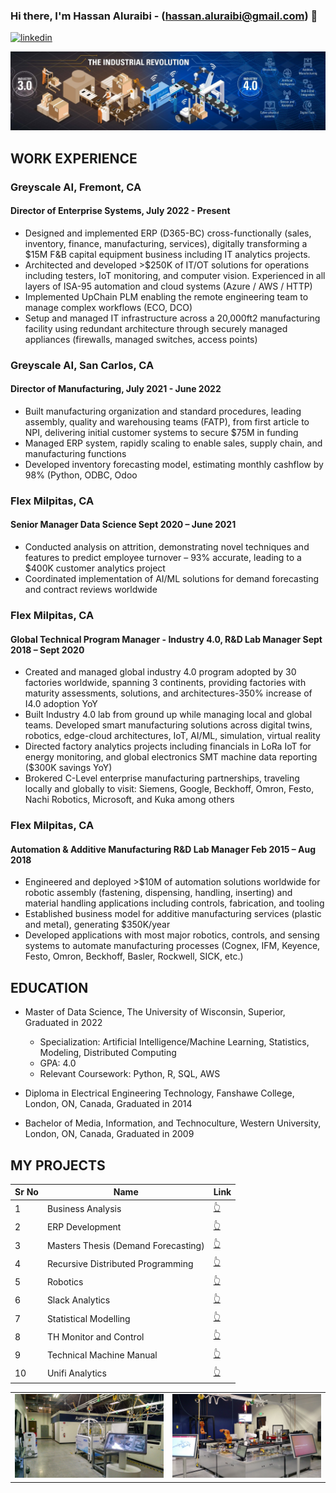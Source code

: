 ### Hi there, I'm Hassan Aluraibi -  (hassan.aluraibi@gmail.com) 👋 
[![linkedin](https://img.shields.io/badge/linkedin-%230077B5.svg?style=for-the-badge&logo=linkedin&logoColor=white)](https://www.linkedin.com/in/hassanaluraibi/)

<img src="https://github.com/HassanA777/My-Projects/blob/main/banner.png">

## WORK EXPERIENCE
### Greyscale AI, Fremont, CA
#### Director of Enterprise Systems, July 2022 - Present
- Designed and implemented ERP (D365-BC) cross-functionally (sales, inventory, finance, manufacturing, services), digitally transforming a $15M F&B capital equipment business including IT analytics projects.
- Architected and developed >$250K of IT/OT solutions for operations including testers, IoT monitoring, and computer vision. Experienced in all layers of ISA-95 automation and cloud systems (Azure / AWS / HTTP)
- Implemented UpChain PLM enabling the remote engineering team to manage complex workflows (ECO, DCO)
- Setup and managed IT infrastructure across a 20,000ft2 manufacturing facility using redundant architecture through securely managed appliances (firewalls, managed switches, access points)

### Greyscale AI, San Carlos, CA
#### Director of Manufacturing, July 2021 - June 2022
- Built manufacturing organization and standard procedures, leading assembly, quality and warehousing teams (FATP), from first article to NPI, delivering initial customer systems to secure $75M in funding
- Managed ERP system, rapidly scaling to enable sales, supply chain, and manufacturing functions 
- Developed inventory forecasting model, estimating monthly cashflow by 98% (Python, ODBC, Odoo

### Flex	 Milpitas, CA
#### Senior Manager Data Science			Sept 2020 – June 2021
  - Conducted analysis on attrition, demonstrating novel techniques and features to predict employee turnover – 93% accurate, leading to a $400K customer analytics project
  - Coordinated implementation of AI/ML solutions for demand forecasting and contract reviews worldwide
 
### Flex	 Milpitas, CA
#### Global Technical Program Manager - Industry 4.0, R&D Lab Manager	Sept 2018 – Sept 2020
  - Created and managed global industry 4.0 program adopted by 30 factories worldwide, spanning 3 continents, providing factories with maturity assessments, solutions, and architectures-350% increase of I4.0 adoption YoY
- Built Industry 4.0 lab from ground up while managing local and global teams. Developed smart manufacturing solutions across digital twins, robotics, edge-cloud architectures, IoT, AI/ML, simulation, virtual reality
- Directed factory analytics projects including financials in LoRa IoT for energy monitoring, and global electronics SMT machine data reporting ($300K savings YoY)
- Brokered C-Level enterprise manufacturing partnerships, traveling locally and globally to visit: Siemens, Google, Beckhoff, Omron, Festo, Nachi Robotics, Microsoft, and Kuka among others

### Flex	 Milpitas, CA
#### 	Automation & Additive Manufacturing R&D Lab Manager	Feb 2015 – Aug 2018
 -	Engineered and deployed >$10M of automation solutions worldwide for robotic assembly (fastening, dispensing, handling, inserting) and material handling applications including controls, fabrication, and tooling
 -	Established business model for additive manufacturing services (plastic and metal), generating $350K/year
 -	Developed applications with most major robotics, controls, and sensing systems to automate manufacturing processes (Cognex, IFM, Keyence, Festo, Omron, Beckhoff, Basler, Rockwell, SICK, etc.)


  





## EDUCATION

- Master of Data Science, The University of Wisconsin, Superior, Graduated in 2022
  - Specialization: Artificial Intelligence/Machine Learning, Statistics, Modeling, Distributed Computing
  - GPA: 4.0
  - Relevant Coursework: Python, R, SQL, AWS

- Diploma in Electrical Engineering Technology, Fanshawe College, London, ON, Canada, Graduated in 2014
- Bachelor of Media, Information, and Technoculture, Western University, London, ON, Canada, Graduated in 2009

## MY PROJECTS

| Sr No | Name                                                         | Link                                                         |
| ----- | ------------------------------------------------------------ | ------------------------------------------------------------ |
| 1     | Business Analysis                        | [👆](https://github.com/HassanA777/My-Projects/tree/main/Business%20Analysis) |
| 2     | ERP Development                        | [👆](https://github.com/HassanA777/My-Projects/tree/main/ERP%20Development) |
| 3     | Masters Thesis (Demand Forecasting)                      | [👆](https://github.com/HassanA777/My-Projects/tree/main/Masters%20Thesis%20(Demand%20Forecasting)) |
| 4     | Recursive Distributed Programming                   | [👆](https://github.com/HassanA777/My-Projects/tree/main/Recursive%20Distributed%20Programming) |
| 5    | Robotics                 | [👆](https://github.com/HassanA777/My-Projects/tree/main/Robotics) |
| 6    | Slack Analytics                  | [👆](https://github.com/HassanA777/My-Projects/tree/main/Slack%20Analytics) |
| 7     | Statistical Modelling                | [👆](https://github.com/HassanA777/My-Projects/tree/main/Statistical%20Modelling) |
| 8     | TH Monitor and Control           | [👆](https://github.com/HassanA777/My-Projects/tree/main/TH%20Monitor%20and%20Control) |
| 9     | Technical Machine Manual                | [👆](https://github.com/HassanA777/My-Projects/tree/main/Technical%20Machine%20Manual) |
| 10     | Unifi Analytics                | [👆](https://github.com/HassanA777/My-Projects/tree/main/Unifi%20Analytics/Unifi) |


<table>
  <tr>
    <td><img src="https://github.com/HassanA777/My-Projects/blob/main/lab%20entrance.jpg" width = 500>
    </td>
     <td><img src="https://github.com/HassanA777/My-Projects/blob/main/robotics%20setup.jpg" width = 500>
    </td>
    
  </tr> 

</table>



